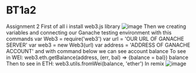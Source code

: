 # BT1a2
Assignment 2
First of all i install web3.js library
![image](https://github.com/yyerensiz/BT1a2/assets/147133096/4fa34abb-6649-4c75-acf2-567a35a447de)
Then we creating variables and connecting our Ganache testing environment with this commands
  var Web3 = require('web3')
  var url = 'OUR URL OF GANACHE SERVER'
  var web3 = new Web3(url)
  var address = 'ADDRESS OF GANACHE ACCOUNT'
and with command below we can see account balance
  To see in WEI:
  web3.eth.getBalance(address, (err, bal) => {balance = bal})
  balance
  Then to see in ETH:
  web3.utils.fromWei(balance, 'ether')
In remix
![image](https://github.com/yyerensiz/BT1a2/assets/147133096/5d445071-9cb8-4335-b43f-aa82f778373a)
